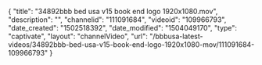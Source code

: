 {
    "title": "34892bbb bed usa v15 book end logo 1920x1080.mov",
    "description": "",
    "channelid": "111091684",
    "videoid": "109966793",
    "date_created": "1502518392",
    "date_modified": "1504049170",
    "type": "captivate",
    "layout": "channelVideo",
    "url": "\/bbbusa-latest-videos\/34892bbb-bed-usa-v15-book-end-logo-1920x1080-mov\/111091684-109966793"
}
